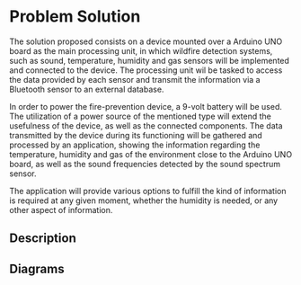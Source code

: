 # Problem Solution

The solution proposed consists on a device 
mounted over a Arduino UNO board as the 
main processing unit, in which wildfire 
detection systems, such as sound, 
temperature, humidity and gas sensors will 
be implemented and connected to the device. 
The processing unit wil be tasked to access 
the data provided by each sensor and 
transmit the information via a Bluetooth 
sensor to an external database.

In order to power the fire-prevention 
device, a 9-volt battery will be used. The 
utilization of a power source of the 
mentioned type will extend the usefulness 
of the device, as well as the connected 
components. The data transmitted by the 
device during its functioning will be 
gathered and processed by an application, 
showing the information regarding the 
temperature, humidity and gas of the 
environment close to the Arduino UNO board, 
as well as the sound frequencies detected 
by the sound spectrum sensor.

The application will provide various options to fulfill the kind of information is required at any given moment, whether the humidity is needed, or any other aspect of information. 

## Description



## Diagrams

